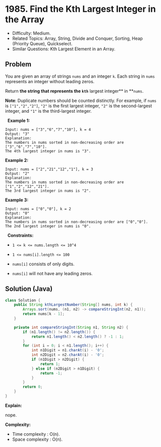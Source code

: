 # 1985. Find the Kth Largest Integer in the Array

- Difficulty: Medium.
- Related Topics: Array, String, Divide and Conquer, Sorting, Heap (Priority Queue), Quickselect.
- Similar Questions: Kth Largest Element in an Array.

## Problem

You are given an array of strings ```nums``` and an integer ```k```. Each string in ```nums``` represents an integer without leading zeros.

Return **the string that represents the **```kth```**** largest integer** in **```nums```.

**Note**: Duplicate numbers should be counted distinctly. For example, if ```nums``` is ```["1","2","2"]```, ```"2"``` is the first largest integer, ```"2"``` is the second-largest integer, and ```"1"``` is the third-largest integer.

 
**Example 1:**

```
Input: nums = ["3","6","7","10"], k = 4
Output: "3"
Explanation:
The numbers in nums sorted in non-decreasing order are ["3","6","7","10"].
The 4th largest integer in nums is "3".
```

**Example 2:**

```
Input: nums = ["2","21","12","1"], k = 3
Output: "2"
Explanation:
The numbers in nums sorted in non-decreasing order are ["1","2","12","21"].
The 3rd largest integer in nums is "2".
```

**Example 3:**

```
Input: nums = ["0","0"], k = 2
Output: "0"
Explanation:
The numbers in nums sorted in non-decreasing order are ["0","0"].
The 2nd largest integer in nums is "0".
```

 
**Constraints:**


	
- ```1 <= k <= nums.length <= 10^4```
	
- ```1 <= nums[i].length <= 100```
	
- ```nums[i]``` consists of only digits.
	
- ```nums[i]``` will not have any leading zeros.



## Solution (Java)

```java
class Solution {
    public String kthLargestNumber(String[] nums, int k) {
        Arrays.sort(nums, (n1, n2) -> compareStringInt(n2, n1));
        return nums[k - 1];
    }

    private int compareStringInt(String n1, String n2) {
        if (n1.length() != n2.length()) {
            return n1.length() < n2.length() ? -1 : 1;
        }
        for (int i = 0; i < n1.length(); i++) {
            int n1Digit = n1.charAt(i) - '0';
            int n2Digit = n2.charAt(i) - '0';
            if (n1Digit > n2Digit) {
                return 1;
            } else if (n2Digit > n1Digit) {
                return -1;
            }
        }
        return 0;
    }
}
```

**Explain:**

nope.

**Complexity:**

* Time complexity : O(n).
* Space complexity : O(n).
